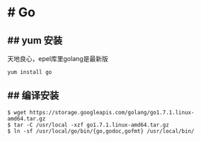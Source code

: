 # # Go
## ## yum 安装
天地良心，epel库里golang是最新版

```
yum install go
```

## ## 编译安装

```
$ wget https://storage.googleapis.com/golang/go1.7.1.linux-amd64.tar.gz
$ tar -C /usr/local -xzf go1.7.1.linux-amd64.tar.gz
$ ln -sf /usr/local/go/bin/{go,godoc,gofmt} /usr/local/bin/
```